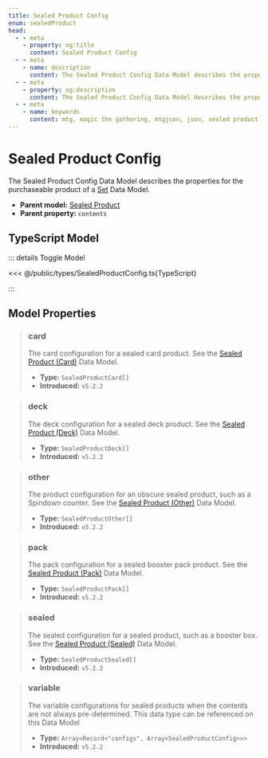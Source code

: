 ```yaml
---
title: Sealed Product Config
enum: sealedProduct
head:
  - - meta
    - property: og:title
      content: Sealed Product Config
  - - meta
    - name: description
      content: The Sealed Product Config Data Model describes the properties for the purchaseable product of a Set Data Model.
  - - meta
    - property: og:description
      content: The Sealed Product Config Data Model describes the properties for the purchaseable product of a Set Data Model.
  - - meta
    - name: keywords
      content: mtg, magic the gathering, mtgjson, json, sealed product config
---
```


# Sealed Product Config

The Sealed Product Config Data Model describes the properties for the purchaseable product of a [Set](/data-models/set/) Data Model.

- **Parent model:** [Sealed Product](/data-models/sealed-product/)
- **Parent property:** `contents`

## TypeScript Model

::: details Toggle Model

<<< @/public/types/SealedProductConfig.ts{TypeScript}

:::

## Model Properties

> ### card <DocBadge type="warning" text="optional" />
>
> The card configuration for a sealed card product. See the [Sealed Product (Card)](/data-models/sealed-product/sealed-product-card/) Data Model.
>
> - **Type:** `SealedProductCard[]`
> - **Introduced:** `v5.2.2`

> ### deck <DocBadge type="warning" text="optional" />
>
> The deck configuration for a sealed deck product. See the [Sealed Product (Deck)](/data-models/sealed-product/sealed-product-deck/) Data Model.
>
> - **Type:** `SealedProductDeck[]`
> - **Introduced:** `v5.2.2`

> ### other <DocBadge type="warning" text="optional" />
>
> The product configuration for an obscure sealed product, such as a Spindown counter. See the [Sealed Product (Other)](/data-models/sealed-product/sealed-product-other/) Data Model.
>
> - **Type:** `SealedProductOther[]`
> - **Introduced:** `v5.2.2`

> ### pack <DocBadge type="warning" text="optional" />
>
> The pack configuration for a sealed booster pack product. See the [Sealed Product (Pack)](/data-models/sealed-product/sealed-product-pack/) Data Model.
>
> - **Type:** `SealedProductPack[]`
> - **Introduced:** `v5.2.2`

> ### sealed <DocBadge type="warning" text="optional" />
>
> The sealed configuration for a sealed product, such as a booster box. See the [Sealed Product (Sealed)](/data-models/sealed-product/sealed-product-sealed/) Data Model.
>
> - **Type:** `SealedProductSealed[]`
> - **Introduced:** `v5.2.2`

> ### variable <DocBadge type="warning" text="optional" />
>
> The variable configurations for sealed products when the contents are not always pre-determined. This data type can be referenced on this Data Model
>
> - **Type:** `Array<Record<"configs", Array<SealedProductConfig>>>`
> - **Introduced:** `v5.2.2`

